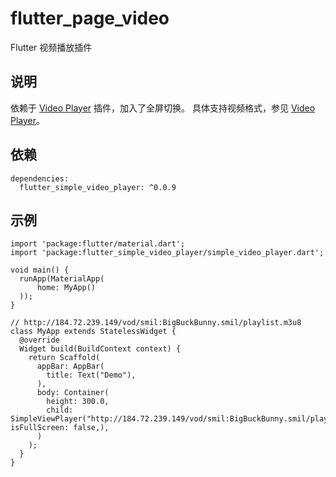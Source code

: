 # flutter_page_video

Flutter 视频播放插件

## 说明
   依赖于 [Video Player](https://github.com/flutter/plugins/tree/master/packages/video_player) 插件，加入了全屏切换。
   具体支持视频格式，参见 [Video Player](https://github.com/flutter/plugins/tree/master/packages/video_player)。

## 依赖
```
dependencies:
  flutter_simple_video_player: ^0.0.9
```

## 示例


```
import 'package:flutter/material.dart';
import 'package:flutter_simple_video_player/simple_video_player.dart';

void main() {
  runApp(MaterialApp(
      home: MyApp()
  ));
}

// http://184.72.239.149/vod/smil:BigBuckBunny.smil/playlist.m3u8
class MyApp extends StatelessWidget {
  @override
  Widget build(BuildContext context) {
    return Scaffold(
      appBar: AppBar(
        title: Text("Demo"),
      ),
      body: Container(
        height: 300.0,
        child: SimpleViewPlayer("http://184.72.239.149/vod/smil:BigBuckBunny.smil/playlist.m3u8", isFullScreen: false,),
      )
    );
  }
}
```